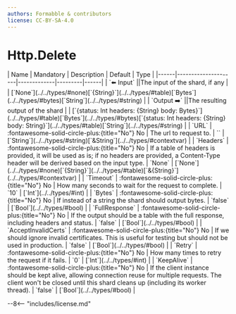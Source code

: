 ```yaml
---
authors: Formabble & contributors
license: CC-BY-SA-4.0
---
```



# Http.Delete

<div class="sh-parameters" markdown="1">
| Name | Mandatory | Description | Default | Type |
|------|---------------------|-------------|---------|------|
| `⬅️ Input` ||The input of the shard, if any | | [`None`](../../types/#none)[`{String}`](../../types/#table)[`Bytes`](../../types/#bytes)[`String`](../../types/#string) |
| `Output ➡️` ||The resulting output of the shard | | [`{status: Int headers: {String} body: Bytes}`](../../types/#table)[`Bytes`](../../types/#bytes)[`{status: Int headers: {String} body: String}`](../../types/#table)[`String`](../../types/#string) |
| `URL` | :fontawesome-solid-circle-plus:{title="No"} No  | The url to request to. | `` | [`String`](../../types/#string)[`&String`](../../types/#contextvar) |
| `Headers` | :fontawesome-solid-circle-plus:{title="No"} No  | If a table of headers is provided, it will be used as is; if no headers are provided, a Content-Type header will be derived based on the input type. | `None` | [`None`](../../types/#none)[`{String}`](../../types/#table)[`&{String}`](../../types/#contextvar) |
| `Timeout` | :fontawesome-solid-circle-plus:{title="No"} No  | How many seconds to wait for the request to complete. | `10` | [`Int`](../../types/#int) |
| `Bytes` | :fontawesome-solid-circle-plus:{title="No"} No  | If instead of a string the shard should output bytes. | `false` | [`Bool`](../../types/#bool) |
| `FullResponse` | :fontawesome-solid-circle-plus:{title="No"} No  | If the output should be a table with the full response, including headers and status. | `false` | [`Bool`](../../types/#bool) |
| `AcceptInvalidCerts` | :fontawesome-solid-circle-plus:{title="No"} No  | If we should ignore invalid certificates. This is useful for testing but should not be used in production. | `false` | [`Bool`](../../types/#bool) |
| `Retry` | :fontawesome-solid-circle-plus:{title="No"} No  | How many times to retry the request if it fails. | `0` | [`Int`](../../types/#int) |
| `KeepAlive` | :fontawesome-solid-circle-plus:{title="No"} No  | If the client instance should be kept alive, allowing connection reuse for multiple requests. The client won't be closed until this shard cleans up (including its worker thread). | `false` | [`Bool`](../../types/#bool) |

</div>



--8<-- "includes/license.md"

